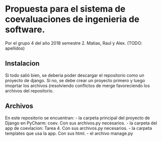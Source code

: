 # Propuesta para el sistema de coevaluaciones de ingenieria de software.
Por el grupo 4 del año 2018 semestre 2. Matias, Raul y Alex. (TODO: apellidos)

## Instalacion
Si todo salió bien, se deberia poder descargar el repositorio como un proyecto de django. Si no, se debe crear un proyecto primero y luego imoprtar los archivos (resolviendo conflictos de merge favoreciendo los archivos del repositorio.

## Archivos
En este repositorio se encuentran:
      - la carpeta principal del proyecto de Django en PyCharm: coev. Con sus archivos.py necesarios.
      - la carpeta del app  de coevlacion: Tarea 4. Con sus archivos.py necesarios.
      - la carpeta templates que usa la app. Con sus html.
      - el archivo manage.py
      
